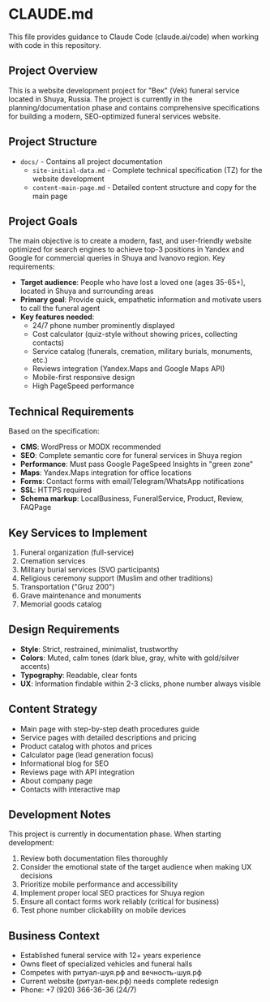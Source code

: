 # CLAUDE.md

This file provides guidance to Claude Code (claude.ai/code) when working with code in this repository.

## Project Overview

This is a website development project for "Век" (Vek) funeral service located in Shuya, Russia. The project is currently in the planning/documentation phase and contains comprehensive specifications for building a modern, SEO-optimized funeral services website.

## Project Structure

- `docs/` - Contains all project documentation
  - `site-initial-data.md` - Complete technical specification (TZ) for the website development
  - `content-main-page.md` - Detailed content structure and copy for the main page

## Project Goals

The main objective is to create a modern, fast, and user-friendly website optimized for search engines to achieve top-3 positions in Yandex and Google for commercial queries in Shuya and Ivanovo region. Key requirements:

- **Target audience**: People who have lost a loved one (ages 35-65+), located in Shuya and surrounding areas
- **Primary goal**: Provide quick, empathetic information and motivate users to call the funeral agent
- **Key features needed**:
  - 24/7 phone number prominently displayed
  - Cost calculator (quiz-style without showing prices, collecting contacts)
  - Service catalog (funerals, cremation, military burials, monuments, etc.)
  - Reviews integration (Yandex.Maps and Google Maps API)
  - Mobile-first responsive design
  - High PageSpeed performance

## Technical Requirements

Based on the specification:

- **CMS**: WordPress or MODX recommended
- **SEO**: Complete semantic core for funeral services in Shuya region
- **Performance**: Must pass Google PageSpeed Insights in "green zone"
- **Maps**: Yandex.Maps integration for office locations
- **Forms**: Contact forms with email/Telegram/WhatsApp notifications
- **SSL**: HTTPS required
- **Schema markup**: LocalBusiness, FuneralService, Product, Review, FAQPage

## Key Services to Implement

1. Funeral organization (full-service)
2. Cremation services
3. Military burial services (SVO participants)
4. Religious ceremony support (Muslim and other traditions)
5. Transportation ("Gruz 200")
6. Grave maintenance and monuments
7. Memorial goods catalog

## Design Requirements

- **Style**: Strict, restrained, minimalist, trustworthy
- **Colors**: Muted, calm tones (dark blue, gray, white with gold/silver accents)
- **Typography**: Readable, clear fonts
- **UX**: Information findable within 2-3 clicks, phone number always visible

## Content Strategy

- Main page with step-by-step death procedures guide
- Service pages with detailed descriptions and pricing
- Product catalog with photos and prices
- Calculator page (lead generation focus)
- Informational blog for SEO
- Reviews page with API integration
- About company page
- Contacts with interactive map

## Development Notes

This project is currently in documentation phase. When starting development:

1. Review both documentation files thoroughly
2. Consider the emotional state of the target audience when making UX decisions  
3. Prioritize mobile performance and accessibility
4. Implement proper local SEO practices for Shuya region
5. Ensure all contact forms work reliably (critical for business)
6. Test phone number clickability on mobile devices

## Business Context

- Established funeral service with 12+ years experience
- Owns fleet of specialized vehicles and funeral halls
- Competes with ритуал-шуя.рф and вечность-шуя.рф
- Current website (ритуал-век.рф) needs complete redesign
- Phone: +7 (920) 366-36-36 (24/7)
